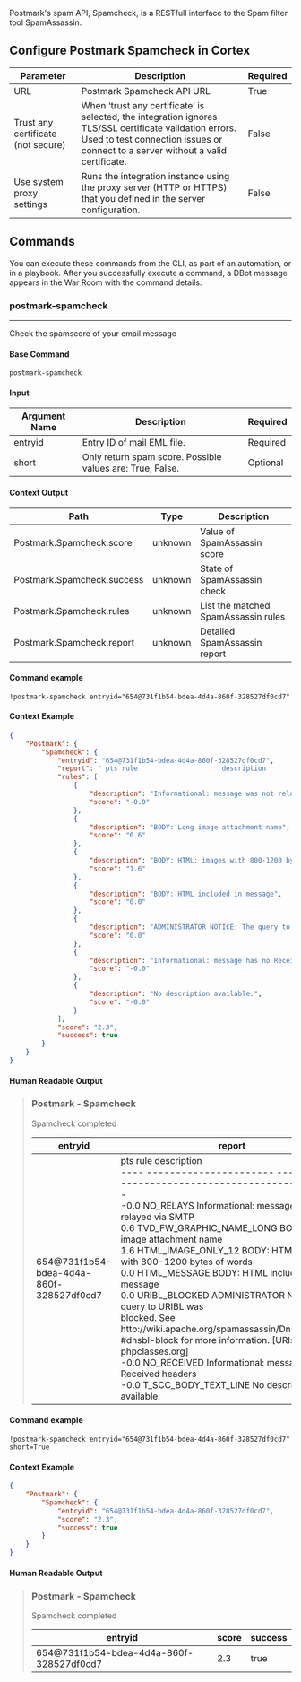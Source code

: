 Postmark's spam API, Spamcheck, is a RESTfull interface to the Spam filter tool SpamAssassin.


## Configure Postmark Spamcheck in Cortex


| **Parameter** | **Description** | **Required** |
| --- | --- | --- |
| URL | Postmark Spamcheck API URL | True |
| Trust any certificate (not secure) | When ‘trust any certificate’ is selected, the integration ignores TLS/SSL certificate validation errors. Used to test connection issues or connect to a server without a valid certificate. | False |
| Use system proxy settings | Runs the integration instance using the proxy server \(HTTP or HTTPS\) that you defined in the server configuration. | False |

## Commands

You can execute these commands from the CLI, as part of an automation, or in a playbook.
After you successfully execute a command, a DBot message appears in the War Room with the command details.

### postmark-spamcheck

***
Check the spamscore of your email message


#### Base Command

`postmark-spamcheck`

#### Input

| **Argument Name** | **Description** | **Required** |
| --- | --- | --- |
| entryid | Entry ID of mail EML file. | Required | 
| short | Only return spam score. Possible values are: True, False. | Optional | 


#### Context Output

| **Path** | **Type** | **Description** |
| --- | --- | --- |
| Postmark.Spamcheck.score | unknown | Value of SpamAssassin score | 
| Postmark.Spamcheck.success | unknown | State of SpamAssassin check | 
| Postmark.Spamcheck.rules | unknown |  List the matched SpamAssassin rules | 
| Postmark.Spamcheck.report | unknown | Detailed SpamAssassin report | 

#### Command example

```!postmark-spamcheck entryid="654@731f1b54-bdea-4d4a-860f-328527df0cd7"```

#### Context Example

```json
{
    "Postmark": {
        "Spamcheck": {
            "entryid": "654@731f1b54-bdea-4d4a-860f-328527df0cd7",
            "report": " pts rule                     description                                       \n---- ----------------------   --------------------------------------------------\n-0.0 NO_RELAYS                Informational: message was not relayed via SMTP   \n 0.6 TVD_FW_GRAPHIC_NAME_LONG BODY: Long image attachment name                  \n 1.6 HTML_IMAGE_ONLY_12       BODY: HTML: images with 800-1200 bytes of words   \n 0.0 HTML_MESSAGE             BODY: HTML included in message                    \n 0.0 URIBL_BLOCKED            ADMINISTRATOR NOTICE: The query to URIBL was      \n                              blocked. See                                      \n                              http://wiki.apache.org/spamassassin/DnsBlocklists\u2026\n                              #dnsbl-block for more information. [URIs:         \n                              phpclasses.org]                                   \n-0.0 NO_RECEIVED              Informational: message has no Received headers    \n-0.0 T_SCC_BODY_TEXT_LINE     No description available.                         ",
            "rules": [
                {
                    "description": "Informational: message was not relayed via SMTP",
                    "score": "-0.0"
                },
                {
                    "description": "BODY: Long image attachment name",
                    "score": "0.6"
                },
                {
                    "description": "BODY: HTML: images with 800-1200 bytes of words",
                    "score": "1.6"
                },
                {
                    "description": "BODY: HTML included in message",
                    "score": "0.0"
                },
                {
                    "description": "ADMINISTRATOR NOTICE: The query to URIBL was blocked. See http://wiki.apache.org/spamassassin/DnsBlocklists#dnsbl-block for more information. [URIs: phpclasses.org]",
                    "score": "0.0"
                },
                {
                    "description": "Informational: message has no Received headers",
                    "score": "-0.0"
                },
                {
                    "description": "No description available.",
                    "score": "-0.0"
                }
            ],
            "score": "2.3",
            "success": true
        }
    }
}
```

#### Human Readable Output

>### Postmark - Spamcheck
>
>Spamcheck completed
> 
>|entryid|report|rules|score|success|
>|---|---|---|---|---|
>| 654@731f1b54-bdea-4d4a-860f-328527df0cd7 |  pts rule                     description                                       <br/>---- ----------------------   --------------------------------------------------<br/>-0.0 NO_RELAYS                Informational: message was not relayed via SMTP   <br/> 0.6 TVD_FW_GRAPHIC_NAME_LONG BODY: Long image attachment name                  <br/> 1.6 HTML_IMAGE_ONLY_12       BODY: HTML: images with 800-1200 bytes of words   <br/> 0.0 HTML_MESSAGE             BODY: HTML included in message                    <br/> 0.0 URIBL_BLOCKED            ADMINISTRATOR NOTICE: The query to URIBL was      <br/>                              blocked. See                                      <br/>                              http:<span>//</span>wiki.apache.org/spamassassin/DnsBlocklists…<br/>                              #dnsbl-block for more information. [URIs:         <br/>                              phpclasses.org]                                   <br/>-0.0 NO_RECEIVED              Informational: message has no Received headers    <br/>-0.0 T_SCC_BODY_TEXT_LINE     No description available.                          | {'score': '-0.0', 'description': 'Informational: message was not relayed via SMTP'},<br/>{'score': '0.6', 'description': 'BODY: Long image attachment name'},<br/>{'score': '1.6', 'description': 'BODY: HTML: images with 800-1200 bytes of words'},<br/>{'score': '0.0', 'description': 'BODY: HTML included in message'},<br/>{'score': '0.0', 'description': 'ADMINISTRATOR NOTICE: The query to URIBL was blocked. See http:<span>//</span>wiki.apache.org/spamassassin/DnsBlocklists#dnsbl-block for more information. [URIs: phpclasses.org]'},<br/>{'score': '-0.0', 'description': 'Informational: message has no Received headers'},<br/>{'score': '-0.0', 'description': 'No description available.'} | 2.3 | true |


#### Command example

```!postmark-spamcheck entryid="654@731f1b54-bdea-4d4a-860f-328527df0cd7" short=True```

#### Context Example

```json
{
    "Postmark": {
        "Spamcheck": {
            "entryid": "654@731f1b54-bdea-4d4a-860f-328527df0cd7",
            "score": "2.3",
            "success": true
        }
    }
}
```

#### Human Readable Output

>### Postmark - Spamcheck
>
>Spamcheck completed
> 
>|entryid|score|success|
>|---|---|---|
>| 654@731f1b54-bdea-4d4a-860f-328527df0cd7 | 2.3 | true |
